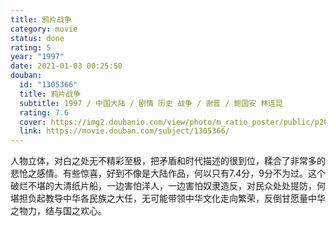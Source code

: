 ```yaml
---
title: 鸦片战争
category: movie
status: done
rating: 5
year: "1997"
date: 2021-01-03 00:25:50
douban:
  id: "1305366"
  title: 鸦片战争
  subtitle: 1997 / 中国大陆 / 剧情 历史 战争 / 谢晋 / 鲍国安 林连昆
  rating: 7.6
  cover: https://img2.doubanio.com/view/photo/m_ratio_poster/public/p2633197761.jpg
  link: https://movie.douban.com/subject/1305366/
---
```


人物立体，对白之处无不精彩至极，把矛盾和时代描述的很到位，糅合了非常多的悲怆之感情。有些惊喜，好到不像是大陆作品，何以只有7.4分，9分不为过。这个破烂不堪的大清纸片船，一边害怕洋人，一边害怕奴隶造反，对民众处处提防，何堪担负起教导中华各民族之大任，无可能带领中华文化走向繁荣，反倒甘愿量中华之物力，结与国之欢心。